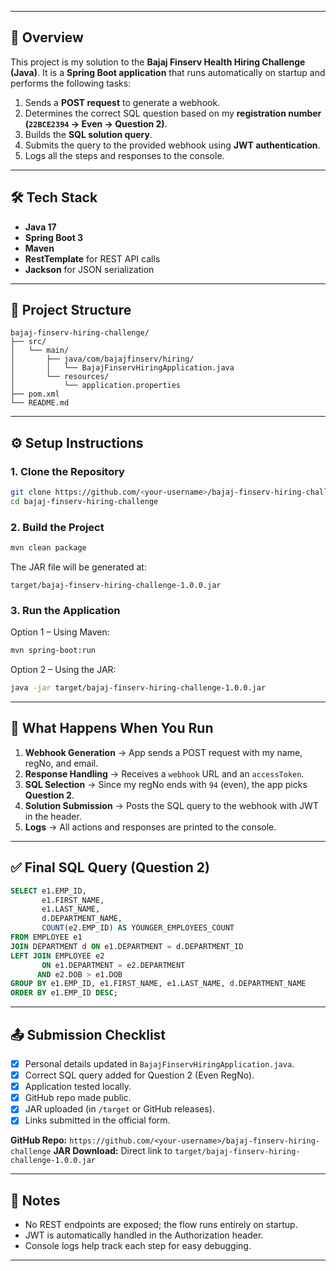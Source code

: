------------

## 🚀 Overview

This project is my solution to the **Bajaj Finserv Health Hiring Challenge (Java)**.
It is a **Spring Boot application** that runs automatically on startup and performs the following tasks:

1. Sends a **POST request** to generate a webhook.
2. Determines the correct SQL question based on my **registration number (`22BCE2394` → Even → Question 2)**.
3. Builds the **SQL solution query**.
4. Submits the query to the provided webhook using **JWT authentication**.
5. Logs all the steps and responses to the console.

-------------

## 🛠️ Tech Stack

* **Java 17**
* **Spring Boot 3**
* **Maven**
* **RestTemplate** for REST API calls
* **Jackson** for JSON serialization

---

## 📂 Project Structure

```
bajaj-finserv-hiring-challenge/
├── src/
│   └── main/
│       ├── java/com/bajajfinserv/hiring/
│       │   └── BajajFinservHiringApplication.java
│       └── resources/
│           └── application.properties
├── pom.xml
└── README.md
```

---

## ⚙️ Setup Instructions

### 1. Clone the Repository

```bash
git clone https://github.com/<your-username>/bajaj-finserv-hiring-challenge.git
cd bajaj-finserv-hiring-challenge
```

### 2. Build the Project

```bash
mvn clean package
```

The JAR file will be generated at:

```
target/bajaj-finserv-hiring-challenge-1.0.0.jar
```

### 3. Run the Application

Option 1 – Using Maven:

```bash
mvn spring-boot:run
```

Option 2 – Using the JAR:

```bash
java -jar target/bajaj-finserv-hiring-challenge-1.0.0.jar
```

---

## 🔑 What Happens When You Run

1. **Webhook Generation** → App sends a POST request with my name, regNo, and email.
2. **Response Handling** → Receives a `webhook` URL and an `accessToken`.
3. **SQL Selection** → Since my regNo ends with `94` (even), the app picks **Question 2**.
4. **Solution Submission** → Posts the SQL query to the webhook with JWT in the header.
5. **Logs** → All actions and responses are printed to the console.

---

## ✅ Final SQL Query (Question 2)

```sql
SELECT e1.EMP_ID,
       e1.FIRST_NAME,
       e1.LAST_NAME,
       d.DEPARTMENT_NAME,
       COUNT(e2.EMP_ID) AS YOUNGER_EMPLOYEES_COUNT
FROM EMPLOYEE e1
JOIN DEPARTMENT d ON e1.DEPARTMENT = d.DEPARTMENT_ID
LEFT JOIN EMPLOYEE e2 
       ON e1.DEPARTMENT = e2.DEPARTMENT
      AND e2.DOB > e1.DOB
GROUP BY e1.EMP_ID, e1.FIRST_NAME, e1.LAST_NAME, d.DEPARTMENT_NAME
ORDER BY e1.EMP_ID DESC;
```

---

## 📤 Submission Checklist

* [x] Personal details updated in `BajajFinservHiringApplication.java`.
* [x] Correct SQL query added for Question 2 (Even RegNo).
* [x] Application tested locally.
* [x] GitHub repo made public.
* [x] JAR uploaded (in `/target` or GitHub releases).
* [x] Links submitted in the official form.

**GitHub Repo:** `https://github.com/<your-username>/bajaj-finserv-hiring-challenge`
**JAR Download:** Direct link to `target/bajaj-finserv-hiring-challenge-1.0.0.jar`

---

## 📝 Notes

* No REST endpoints are exposed; the flow runs entirely on startup.
* JWT is automatically handled in the Authorization header.
* Console logs help track each step for easy debugging.

---
